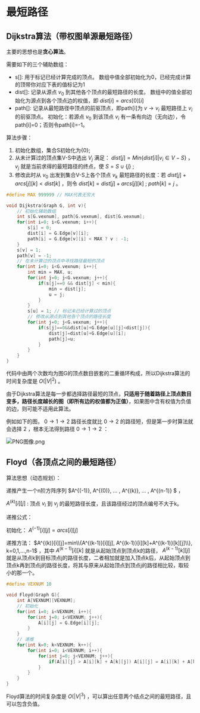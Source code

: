 ﻿---
tags: ['数据结构','图']
---
# 最短路径

## Dijkstra算法（带权图单源最短路径）

主要的思想也是**贪心算法**。

需要如下的三个辅助数组：

- s[]: 用于标记已经计算完成的顶点。
  数组中值全部初始化为0，已经完成计算的顶带你对应下表的值标记为1
- dist[]: 记录从源点  $v_{0}$  到其他各个顶点的最短路径的长度。
  数组中的值全部初始化为源点到各个顶点边的权值，即 $dist[i]=arcs[0][i]$ 
- path[]: 记录从最短路径中顶点的前驱顶点，即path[i]为 $v \rightarrow v_{i}$ 
最短路径上 $v_{i}$ 的前驱顶点。
  初始化：若源点 $v_{0}$ 到该顶点 $v_{i}$ 有一条有向边（无向边），令path[i]=0；否则令path[i]=-1。

算法步骤：

1. 初始化数组，集合S初始化为{0};
2. 从未计算过的顶点集V-S中选出 $V_{j}$ 满足： $dist[j] = Min\{dist[i] \lvert v_{i} \in V-S\}$ ， $v_{j}$ 就是当前求得的最短路径的终点，使 $S = S \cup \{j\}$ ;
3. 修改此时从 $v_{0}$ 出发到集合V-S上各个顶点 $v_{k}$ 最短路径的长度：若 $dist[j]+arcs[j][k]<dist[k]$ ，则令 $dist[k] = dist[j] + arcs[j][k]$ ;  $path[k] = j$ 。

```c
#define MAX 999999 // MAX代表无穷大

void Dijkstra(Graph G, int v){
    // 初始化辅助数组
    int s[G.vexnum], path[G.vexnum], dist[G.vexnum];
    for(int i=0; i<G.vexnum; i++){
        s[i] = 0;
        dist[i] = G.Edge[v][i];
        path[i] = G.Edge[v][i] < MAX ? v : -1;
    }
    s[v] = 1;
    path[v] = -1;
    // 在未计算过的顶点中寻找路径最短的顶点
    for(int i=0; i<G.vexnum; i++){
        int min = MAX, u;
        for(int j=0; j<G.vexnum; j++){
            if(s[j]==0 && dist[j] < min){
                min = dist[j];
                u = j;
            }
        }
        s[u] = 1; // 标记未已经计算过的顶点
        // 修改从源点到其他各个顶点的路径长度
        for(int j=0; j<G.vexnum; j++){
            if(s[j]==0&&dist[u]+G.Edge[u][j]<dist[j]){
                dist[j]=dist[u]+G.Edge[u][i];
                path[j]=u;
            }
        }
    }
}
```

代码中由两个次数均为图G的顶点数目嵌套的二重循环构成，所以Dijkstra算法的时间复杂度是 $O(\lvert V \rvert ^ {2})$ 。

由于Dijkstra算法是每一步都选择路径最短的顶点，**只适用于随着路径上顶点数目变多，路径长度越长的图（即所有边的权值都为正值）**，如果图中含有权值为负值的边，则可能不适用此算法。

例如如下的图， $0 \rightarrow 1 \rightarrow 2$  路径长度就比  $0 \rightarrow 2$ 的路径短，但是第一步时算法就会选择 $2$ ，根本无法得到路径  $0 \rightarrow 1 \rightarrow 2$ ：

![PNG图像.png](https://i.loli.net/2020/08/03/PF8gDAwTuaJrzI9.png)

## Floyd（各顶点之间的最短路径）

算法思想（动态规划）：

递推产生一个n阶方阵序列 $A^{(-1)}, A^{(0)}, ... , A^{(k)}, ... , A^{(n-1)} $ ，

 $A^{(k)}[i][j]$ : 顶点 $v_{i}$ 到 $v_{j}$ 的最短路径长度，且该路径经过的顶点编号不大于k。

递推公式：

初始化： $A^{(-1)}[i][j]=arcs[i][j]$ 

递推方法： $A^{(k)}[i][j]=min\\{A^{(k-1)}[i][j], A^{(k-1)}[i][k]+A^{(k-1)}[k][j]\\}, k=0,1,...,n-1$ ，其中 $A^{(k-1)}[i][k]$ 就是从起始顶点到顶点k的路径， $A^{(k-1)}[k][j]$ 就是从顶点k到目标顶点j的路径长度，二者相加就是加入顶点k后，从起始顶点到顶点k再到顶点j的路径长度，将其与原来从起始顶点到顶点j的路径相比较，取较小的那一个。

```c
#define VEXNUM 10

void Floyd(Graph G){
    int A[VEXNUM][VEXNUM];
    // 初始化
    for(int i=0; i<VEXNUM; i++){
        for(int j=0; i<VEXNUM; j++){
            A[i][j] = G.Edge[i][j];
        }
    }
    // 递推
    for(int k=0; k<VEXNUM; k++){
        for(int i=0; i<VEXNUM; i++){
            for(int j=0; j<VEXNUM; j++){
                if(A[i][j] > A[i][k] + A[k][j]) A[i][j] = A[i][k] + A[k][j];
            }
        }
    }
}
```

Floyd算法的时间复杂度是 $O(\lvert V \rvert ^ {3})$ ，可以算出任意两个结点之间的最短路径，且可以包含负值。
